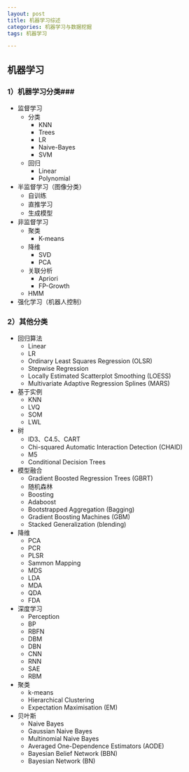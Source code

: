 ```yaml
---
layout: post
title: 机器学习综述
categories: 机器学习与数据挖掘
tags: 机器学习

--- 
```


## 机器学习 ##

### 1）机器学习分类###

- 监督学习
	- 分类
		- KNN
		- Trees
		- LR
		- Naive-Bayes
		- SVM 
	- 回归 
		- Linear
		- Polynomial
- 半监督学习（图像分类）
	- 自训练
	- 直推学习
	- 生成模型 
- 非监督学习
	- 聚类
		- K-means 
	- 降维
		- SVD
		- PCA 
	- 关联分析
		- Apriori
		- FP-Growth
	- HMM
- 强化学习（机器人控制） 
 
### 2）其他分类 ###

- 回归算法
	- Linear
	- LR
	- Ordinary Least Squares Regression (OLSR)
	- Stepwise Regression
	- Locally Estimated Scatterplot Smoothing (LOESS)
	- Multivariate Adaptive Regression Splines (MARS) 
- 基于实例
	- KNN
	- LVQ
	- SOM
	- LWL
- 树
	- ID3、C4.5、CART
	- Chi-squared Automatic Interaction Detection (CHAID)
	- M5
	- Conditional Decision Trees
- 模型融合
	- Gradient Boosted Regression Trees (GBRT)
	- 随机森林
	- Boosting
	- Adaboost
	- Bootstrapped Aggregation (Bagging)
	- Gradient Boosting Machines (GBM)
	- Stacked Generalization (blending)  
- 降维
	- PCA
	- PCR
	- PLSR
	- Sammon Mapping
	- MDS
	- LDA
	- MDA
	- QDA
	- FDA
- 深度学习
	- Perception
	- BP
	- RBFN 
	- DBM
	- DBN
	- CNN
	- RNN
	- SAE
	- RBM
- 聚类
	- k-means
	- Hierarchical Clustering
	- Expectation Maximisation (EM)
- 贝叶斯
	- Naive Bayes
	- Gaussian Naive Bayes
	- Multinomial Naive Bayes
	- Averaged One-Dependence Estimators (AODE)
	- Bayesian Belief Network (BBN)
	- Bayesian Network (BN) 

